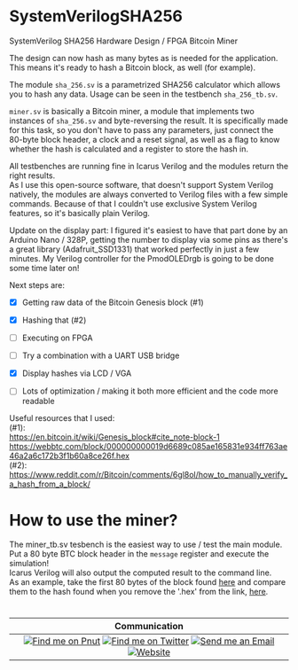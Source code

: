 # SystemVerilogSHA256

SystemVerilog SHA256 Hardware Design / FPGA Bitcoin Miner  


The design can now hash as many bytes as is needed for the application.
This means it's ready to hash a Bitcoin block, as well (for example).

The module `sha_256.sv` is a parametrized SHA256 calculator which allows you to hash any data. Usage can be seen in the testbench `sha_256_tb.sv`.  

`miner.sv` is basically a Bitcoin miner, a module that implements two instances of `sha_256.sv` and byte-reversing the result. It is specifically made for this task, so you don't have to pass any parameters, just connect the 80-byte block header, a clock and a reset signal, as well as a flag to know whether the hash is calculated and a register to store the hash in.

All testbenches are running fine in Icarus Verilog and the modules return the right results.  
As I use this open-source software, that doesn't support System Verilog natively, the modules are always converted to Verilog files with a few simple commands. Because of that I couldn't use exclusive System Verilog features, so it's basically plain Verilog.

Update on the display part: I figured it's easiest to have that part done by an Arduino Nano / 328P, getting the number to display via some pins as there's a great library (Adafruit_SSD1331) that worked perfectly in just a few minutes.
My Verilog controller for the PmodOLEDrgb is going to be done some time later on!

Next steps are:
- [X] Getting raw data of the Bitcoin Genesis block (#1)
- [X] Hashing that (#2)
- [ ] Executing on FPGA
- [ ] Try a combination with a UART USB bridge
- [X] Display hashes via LCD / VGA
- [ ] Lots of optimization / making it both more efficient and the code more readable


Useful resources that I used:  
(#1):  
https://en.bitcoin.it/wiki/Genesis_block#cite_note-block-1  
https://webbtc.com/block/000000000019d6689c085ae165831e934ff763ae46a2a6c172b3f1b60a8ce26f.hex  
(#2):  
https://www.reddit.com/r/Bitcoin/comments/6gl8ol/how_to_manually_verify_a_hash_from_a_block/


# How to use the miner?
The miner_tb.sv tesbench is the easiest way to use / test the main module.  
Put a 80 byte BTC block header in the `message` register and execute the simulation!  
Icarus Verilog will also output the computed result to the command line.  
As an example, take the first 80 bytes of the block found [here](https://webbtc.com/block/000000000019d6689c085ae165831e934ff763ae46a2a6c172b3f1b60a8ce26f.hex) and compare them to the hash found when you remove the '.hex' from the link, [here](https://webbtc.com/block/000000000019d6689c085ae165831e934ff763ae46a2a6c172b3f1b60a8ce26f).

#

|Communication|
|:-----------:|
| [![Find me on Pnut](https://img.shields.io/badge/Pnut-unixb0y-yellowgreen.svg)](http://pnut.io/@unixb0y) [![Find me on Twitter](https://img.shields.io/badge/Twitter-unixb0y-00aced.svg)](https://twitter.com/unixb0y) [![Send me an Email](https://img.shields.io/badge/E--Mail-unixb0y-lightgrey.svg)](mailto:unixb0y@protonmail.com) [![Website](https://img.shields.io/badge/Web-unixb0y-red.svg)](http://unixb0y.github.io)|
